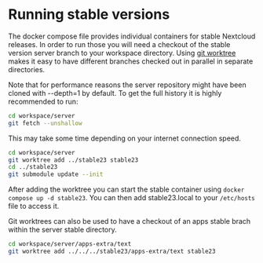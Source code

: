 # Running stable versions

The docker compose file provides individual containers for stable Nextcloud releases. In order to run those you will need a checkout of the stable version server branch to your workspace directory. Using [git worktree](https://blog.juliushaertl.de/index.php/2018/01/24/how-to-checkout-multiple-git-branches-at-the-same-time/) makes it easy to have different branches checked out in parallel in separate directories.

Note that for performance reasons the server repository might have been cloned with --depth=1 by default. To get the full history it is highly recommended to run:

```bash
cd workspace/server
git fetch --unshallow
```

 This may take some time depending on your internet connection speed.

```bash
cd workspace/server
git worktree add ../stable23 stable23
cd ../stable23
git submodule update --init
```

After adding the worktree you can start the stable container using `docker compose up -d stable23`. You can then add stable23.local to your `/etc/hosts` file to access it.

Git worktrees can also be used to have a checkout of an apps stable brach within the server stable directory.

```bash
cd workspace/server/apps-extra/text
git worktree add ../../../stable23/apps-extra/text stable23
```
